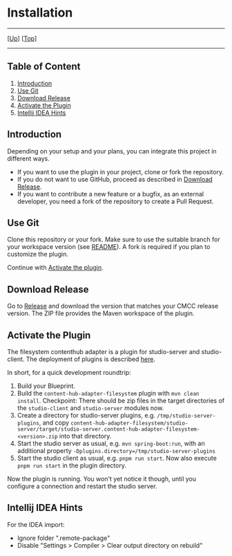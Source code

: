 # Installation

--------------------------------------------------------------------------------

\[[Up](README.md)\] \[[Top](#top)\]

--------------------------------------------------------------------------------

## Table of Content

1. [Introduction](#introduction)
1. [Use Git](#use-git)
2. [Download Release](#download-release)
3. [Activate the Plugin](#activate-the-plugin)
4. [Intellij IDEA Hints](#intellij-idea-hints)

## Introduction

Depending on your setup and your plans, you can integrate this project in different ways.

* If you want to use the plugin in your project, clone or fork the repository.
* If you do not want to use GitHub, proceed as described in [Download Release](#download-release).
* If you want to contribute a new feature or a bugfix, as an external developer, you need a fork of the repository to create a Pull Request. 

## Use Git 

Clone this repository or your fork. Make sure to use the suitable branch 
for your workspace version (see [README](../README.md)). A fork is required if
you plan to customize the plugin.

Continue with [Activate the plugin](#activate-the-plugin).

## Download Release

Go to [Release](https://github.com/CoreMedia/content-hub-adapter-filesystem/releases) and download the version that matches your CMCC release version.
The ZIP file provides the Maven workspace of the plugin.

## Activate the Plugin

The filesystem contenthub adapter is a plugin for studio-server and studio-client.
The deployment of plugins is described [here](https://documentation.coremedia.com/cmcc-10/artifacts/2101/webhelp/coremedia-en/content/ApplicationPlugins.html).

In short, for a quick development roundtrip: 
1. Build your Blueprint.
2. Build the `content-hub-adapter-filesystem` plugin with `mvn clean install`.
   Checkpoint: There should be zip files in the target directories of the `studio-client` and `studio-server` modules now.
3. Create a directory for studio-server plugins, e.g. `/tmp/studio-server-plugins`, 
and copy `content-hub-adapter-filesystem/studio-server/target/studio-server.content-hub-adapter-filesystem-<version>.zip`
into that directory.
4. Start the studio server as usual, e.g. `mvn spring-boot:run`, with an additional property `-Dplugins.directory=/tmp/studio-server-plugins`
5. Start the studio client as usual, e.g. `pnpm run start`. Now also execute `pnpm run start` in the plugin directory. 

Now the plugin is running.  You won't yet notice it though, until you configure a connection 
and restart the studio server.  

## Intellij IDEA Hints

For the IDEA import:
- Ignore folder ".remote-package"
- Disable "Settings > Compiler > Clear output directory on rebuild"
